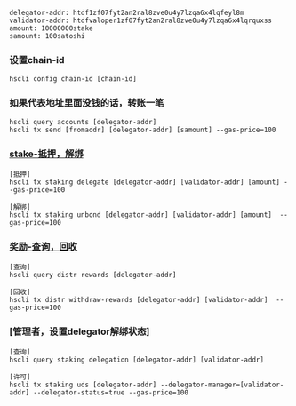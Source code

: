     delegator-addr: htdf1zf07fyt2an2ral8zve0u4y7lzqa6x4lqfeyl8m
    validator-addr: htdfvaloper1zf07fyt2an2ral8zve0u4y7lzqa6x4lqrquxss
    amount: 10000000stake
    samount: 100satoshi
### 设置chain-id
    hscli config chain-id [chain-id]
### 如果代表地址里面没钱的话，转账一笔
    hscli query accounts [delegator-addr]
    hscli tx send [fromaddr] [delegator-addr] [samount] --gas-price=100
### [stake-抵押，解绑](https://github.com/deep2chain/htdf/blob/master/x/staking/client/cli/tx.go)   
    [抵押]
    hscli tx staking delegate [delegator-addr] [validator-addr] [amount] --gas-price=100
    
    [解绑]
    hscli tx staking unbond [delegator-addr] [validator-addr] [amount]  --gas-price=100
### [奖励-查询，回收](https://github.com/deep2chain/htdf/blob/master/x/distribution/client/cli/tx.go)
    [查询]
    hscli query distr rewards [delegator-addr]

    [回收]
    hscli tx distr withdraw-rewards [delegator-addr] [validator-addr]  --gas-price=100
### [管理者，设置delegator解绑状态]
    [查询]
    hscli query staking delegation [delegator-addr] [validator-addr]

    [许可]
    hscli tx staking uds [delegator-addr] --delegator-manager=[validator-addr] --delegator-status=true --gas-price=100
